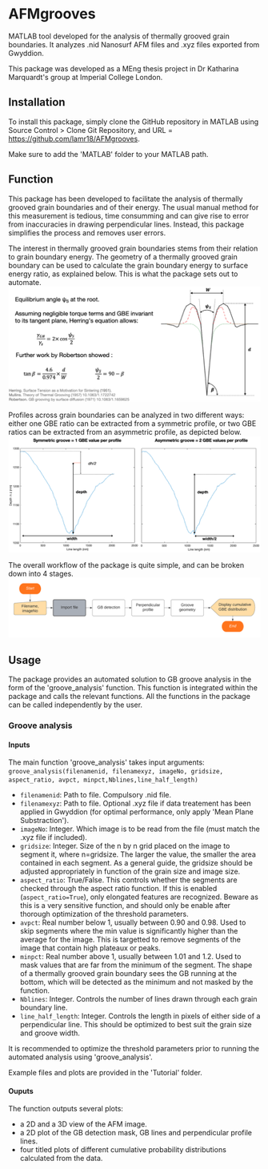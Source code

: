 # AFMgrooves
MATLAB tool developed for the analysis of thermally grooved grain boundaries. It analyzes .nid Nanosurf AFM files and .xyz files exported from Gwyddion.

This package was developed as a MEng thesis project in Dr Katharina Marquardt's group at Imperial College London.

## Installation
To install this package, simply clone the GitHub repository in MATLAB using Source Control > Clone Git Repository, and URL = https://github.com/lamr18/AFMgrooves.

Make sure to add the 'MATLAB' folder to your MATLAB path.


## Function
This package has been developed to facilitate the analysis of thermally grooved grain boundaries and of their energy. The usual manual method for this measurement is tedious, time consumming and can give rise to error from inaccuracies in drawing perpendicular lines. Instead, this package simplifies the process and removes user errors.

The interest in thermally grooved grain boundaries stems from their relation to grain boundary energy. The geometry of a thermally grooved grain boundary can be used to calculate the grain boundary energy to surface energy ratio, as explained below. This is what the package sets out to automate. 
![Screenshot](Images/GB_groove_geometry.png)

Profiles across grain boundaries can be analyzed in two different ways: either one GBE ratio can be extracted from a symmetric profile, or two GBE ratios can be extracted from an asymmetric profile, as depicted below.
![Screenshot](Images/Profiles.png)

The overall workflow of the package is quite simple, and can be broken down into 4 stages.
![Screenshot](Images/Workflow.png)


## Usage
The package provides an automated solution to GB groove analysis in the form of the 'groove_analysis' function. This function is integrated within the package and calls the relevant functions.
All the functions in the package can be called independently by the  user. 

### Groove analysis
#### Inputs
The main function 'groove_analysis' takes input arguments:
`groove_analysis(filenamenid, filenamexyz, imageNo, gridsize, aspect_ratio, avpct, minpct,Nblines,line_half_length)`

- `filenamenid`: Path to file. Compulsory .nid file.
- `filenamexyz`: Path to file. Optional .xyz file if data treatement has been applied in Gwyddion (for optimal performance, only apply 'Mean Plane Substraction').
- `imageNo`: Integer. Which image is to be read from the file (must match the .xyz file if included).
- `gridsize`: Integer. Size of the n by n grid placed on the image to segment it, where n=gridsize. The larger the value, the smaller the area contained in each segment. As a general guide, the gridsize should be adjusted appropriately in function of the grain size and image size.
- `aspect_ratio`: True/False. This controls whether the segments are checked through the aspect ratio function. If this is enabled (`aspect_ratio=True`), only elongated features are recognized. Beware as this is a very sensitive function, and should only be enable after thorough optimization of the threshold parameters.
- `avpct`: Real number below 1, usually between 0.90 and 0.98. Used to skip segments where the min value is significantly higher than the average for the image. This is targetted to remove segments of the image that contain high plateaux or peaks.
- `minpct`: Real number above 1, usually between 1.01 and 1.2. Used to mask values that are far from the minimum of the segment. The shape of a thermally grooved grain boundary sees the GB running at the bottom, which will be detected as the minimum and not masked by the function.
- `Nblines`: Integer. Controls the number of lines drawn through each grain boundary line. 
- `line_half_length`: Integer. Controls the length in pixels of either side of a perpendicular line. This should be optimized to best suit the grain size and groove width.

It is recommended to optimize the threshold parameters prior to running the automated analysis using 'groove_analysis'. 

Example files and plots are provided in the 'Tutorial' folder.

#### Ouputs
The function outputs several plots:
- a 2D and a 3D view of the AFM image.
- a 2D plot of the GB detection mask, GB lines and perpendicular profile lines.
- four titled plots of different cumulative probability distributions calculated from the data.


